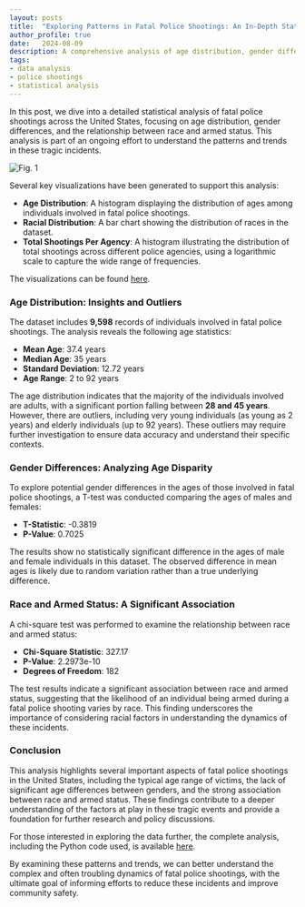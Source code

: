 ```yaml
---
layout: posts
title:  "Exploring Patterns in Fatal Police Shootings: An In-Depth Statistical Analysis"
author_profile: true
date:   2024-08-09
description: A comprehensive analysis of age distribution, gender differences, and racial associations in fatal police shootings across the United States.
tags: 
- data analysis
- police shootings
- statistical analysis  
---
```

<!-- Google tag (gtag.js) -->
<script async src="https://www.googletagmanager.com/gtag/js?id=G-7WZFJ98W4K"></script>
<script>
  window.dataLayer = window.dataLayer || [];
  function gtag(){dataLayer.push(arguments);}
  gtag('js', new Date());

  gtag('config', 'G-7WZFJ98W4K');
</script>

In this post, we dive into a detailed statistical analysis of fatal police shootings across the United States, focusing on age distribution, gender differences, and the relationship between race and armed status. This analysis is part of an ongoing effort to understand the patterns and trends in these tragic incidents.

![Fig. 1](/assets/images/2024-08-08/visualizations.png)

Several key visualizations have been generated to support this analysis:

- **Age Distribution**: A histogram displaying the distribution of ages among individuals involved in fatal police shootings.
- **Racial Distribution**: A bar chart showing the distribution of races in the dataset.
- **Total Shootings Per Agency**: A histogram illustrating the distribution of total shootings across different police agencies, using a logarithmic scale to capture the wide range of frequencies.

The visualizations can be found [here](/assets/images/2024-08-08).

### Age Distribution: Insights and Outliers

The dataset includes **9,598** records of individuals involved in fatal police shootings. The analysis reveals the following age statistics:

- **Mean Age**: 37.4 years
- **Median Age**: 35 years
- **Standard Deviation**: 12.72 years
- **Age Range**: 2 to 92 years

The age distribution indicates that the majority of the individuals involved are adults, with a significant portion falling between **28 and 45 years**. However, there are outliers, including very young individuals (as young as 2 years) and elderly individuals (up to 92 years). These outliers may require further investigation to ensure data accuracy and understand their specific contexts.

### Gender Differences: Analyzing Age Disparity

To explore potential gender differences in the ages of those involved in fatal police shootings, a T-test was conducted comparing the ages of males and females:

- **T-Statistic**: -0.3819
- **P-Value**: 0.7025

The results show no statistically significant difference in the ages of male and female individuals in this dataset. The observed difference in mean ages is likely due to random variation rather than a true underlying difference.

### Race and Armed Status: A Significant Association

A chi-square test was performed to examine the relationship between race and armed status:

- **Chi-Square Statistic**: 327.17
- **P-Value**: 2.2973e-10
- **Degrees of Freedom**: 182

The test results indicate a significant association between race and armed status, suggesting that the likelihood of an individual being armed during a fatal police shooting varies by race. This finding underscores the importance of considering racial factors in understanding the dynamics of these incidents.

### Conclusion

This analysis highlights several important aspects of fatal police shootings in the United States, including the typical age range of victims, the lack of significant age differences between genders, and the strong association between race and armed status. These findings contribute to a deeper understanding of the factors at play in these tragic events and provide a foundation for further research and policy discussions.

For those interested in exploring the data further, the complete analysis, including the Python code used, is available [here](https://github.com/washingtonpost/data-police-shootings).

By examining these patterns and trends, we can better understand the complex and often troubling dynamics of fatal police shootings, with the ultimate goal of informing efforts to reduce these incidents and improve community safety.
